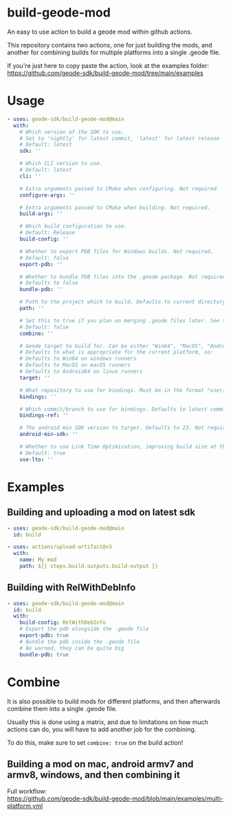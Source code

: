 # build-geode-mod
An easy to use action to build a geode mod within github actions.

This repository contains two actions, one for just building the mods, and another for combining builds for multiple platforms into a single .geode file.

If you're just here to copy paste the action, look at the examples folder: \
https://github.com/geode-sdk/build-geode-mod/tree/main/examples

# Usage
```yml
- uses: geode-sdk/build-geode-mod@main
  with:
    # Which version of the SDK to use.
    # Set to 'nightly' for latest commit, 'latest' for latest release
    # Default: latest
    sdk: ''

    # Which CLI version to use.
    # Default: latest
    cli: ''

    # Extra arguments passed to CMake when configuring. Not required.
    configure-args: ''

    # Extra arguments passed to CMake when building. Not required.
    build-args: ''

    # Which build configuration to use.
    # Default: Release
    build-config: ''

    # Whether to export PDB files for Windows builds. Not required.
    # Default: false
    export-pdb: ''

    # Whether to bundle PDB files into the .geode package. Not required. Requires Geode SDK v4.2.0 at minimum.
    # Defaults to false
    bundle-pdb: ''

    # Path to the project which to build. Defaults to current directory.
    path: ''

    # Set this to true if you plan on merging .geode files later. See the README for more info.
    # Default: false
    combine: ''

    # Geode target to build for. Can be either "Win64", "MacOS", "Android32" or "Android64".
    # Defaults to what is appropriate for the current platform, so:
    # Defaults to Win64 on windows runners
    # Defaults to MacOS on macOS runners
    # Defaults to Android64 on linux runners
    target: ''

    # What repository to use for bindings. Must be in the format "user/repo". Not required.
    bindings: ''

    # Which commit/branch to use for bindings. Defaults to latest commit in main branch. Not required.
    bindings-ref: ''

    # The android min SDK version to target. Defaults to 23. Not required.
    android-min-sdk: ''

    # Whether to use Link Time Optimization, improving build size at the cost of build time.
    # Default: true
    use-lto: ''
```

# Examples

## Building and uploading a mod on latest sdk
```yml
- uses: geode-sdk/build-geode-mod@main
  id: build

- uses: actions/upload-artifact@v3
  with:
    name: My mod
    path: ${{ steps.build.outputs.build-output }}
```

## Building with RelWithDebInfo
```yml
- uses: geode-sdk/build-geode-mod@main
  id: build
  with:
    build-config: RelWithDebInfo
    # Export the pdb alongside the .geode file
    export-pdb: true
    # Bundle the pdb inside the .geode file
    # Be warned, they can be quite big
    bundle-pdb: true
```

# Combine
It is also possible to build mods for different platforms, and then afterwards combine them into a single .geode file.

Usually this is done using a matrix, and due to limitations on how much actions can do, you will have to add another job for the combining.

To do this, make sure to set `combine: true` on the build action!

## Building a mod on mac, android armv7 and armv8, windows, and then combining it
Full workflow: \
https://github.com/geode-sdk/build-geode-mod/blob/main/examples/multi-platform.yml
